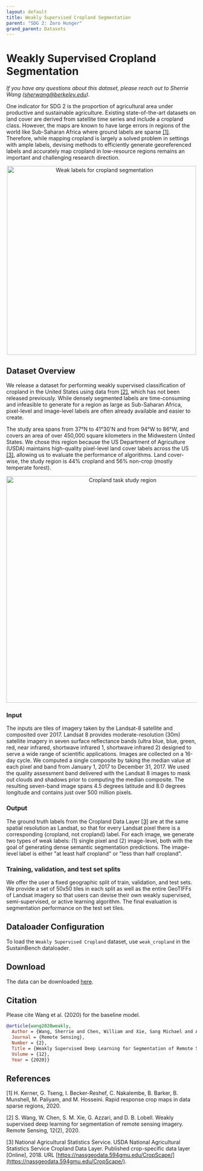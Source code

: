 ```yaml
---
layout: default
title: Weakly Supervised Cropland Segmentation
parent: "SDG 2: Zero Hunger"
grand_parent: Datasets
---
```


# Weakly Supervised Cropland Segmentation

*If you have any questions about this dataset, please reach out to Sherrie Wang ([sherwang@berkeley.edu](mailto:sherwang@berkeley.edu)).*

One indicator for SDG 2 is the proportion of agricultural area under productive and sustainable agriculture. Existing state-of-the-art datasets on land cover are derived from satellite time series and include a cropland class. However, the maps are known to have large errors in regions of the world like Sub-Saharan Africa where ground labels are sparse [[1]](#references). Therefore, while mapping cropland is largely a solved problem in settings with ample labels, devising methods to efficiently generate georeferenced labels and accurately map cropland in low-resource regions remains an important and challenging research direction.

<p style="text-align: center">
<img src="{{ site.baseurl }}/assets/images/cropland_example.png" width="500" title="Weak labels for cropland segmentation">
</p>

## Dataset Overview

We release a dataset for performing weakly supervised classification of cropland in the United States using data from [[2]](#references), which has not been released previously. While densely segmented labels are time-consuming and infeasible to generate for a region as large as Sub-Saharan Africa, pixel-level and image-level labels are often already available and easier to create.

The study area spans from 37°N to 41°30'N and from 94°W to 86°W, and covers an area of over 450,000 square kilometers in the Midwestern United States. We chose this region because the US Department of Agriculture (USDA) maintains high-quality pixel-level land cover labels across the US [[3]](#references), allowing us to evaluate the performance of algorithms. Land cover-wise, the study region is 44% cropland and 56% non-crop (mostly temperate forest).

<p style="text-align: center">
<img src="{{ site.baseurl }}/assets/images/cropland_study_region.jpg" width="600" title="Cropland task study region">
</p>

### Input
The inputs are tiles of imagery taken by the Landsat-8 satellite and composited over 2017. Landsat 8 provides moderate-resolution (30m) satellite imagery in seven surface reflectance bands (ultra blue, blue, green, red, near infrared, shortwave infrared 1, shortwave infrared 2) designed to serve a wide range of scientific applications. Images are collected on a 16-day cycle. We computed a single composite by taking the median value at each pixel and band from January 1, 2017 to December 31, 2017. We used the quality assessment band delivered with the Landsat 8 images to mask out clouds and shadows prior to computing the median composite. The resulting seven-band image spans 4.5 degrees latitude and 8.0 degrees longitude and contains just over 500 million pixels.

### Output
The ground truth labels from the Cropland Data Layer [[3]](#references) are at the same spatial resolution as Landsat, so that for every Landsat pixel there is a corresponding {cropland, not cropland} label. For each image, we generate two types of weak labels: (1) single pixel and (2) image-level, both with the goal of generating dense semantic segmentation predictions. The image-level label is either "at least half cropland" or "less than half cropland".

### Training, validation, and test set splits
We offer the user a fixed geographic split of train, validation, and test sets. We provide a set of 50x50 tiles in each split as well as the entire GeoTIFFs of Landsat imagery so that users can devise their own weakly supervised, semi-supervised, or active learning algorithm. The final evaluation is segmentation performance on the test set tiles.

## Dataloader Configuration
To load the ``Weakly Supervised Cropland`` dataset, use ``weak_cropland`` in the SustainBench dataloader.

## Download
The data can be downloaded [here](https://drive.google.com/drive/folders/1z8kcBeb7XrzAPVDfvJ8mnk8Bjx7LynGH?usp=sharing).


## Citation

Please cite Wang et al. (2020) for the baseline model.
```bibtex
@article{wang2020weakly,
  Author = {Wang, Sherrie and Chen, William and Xie, Sang Michael and Azzari, George and Lobell, David B.},
  Journal = {Remote Sensing},
  Number = {2},
  Title = {Weakly Supervised Deep Learning for Segmentation of Remote Sensing Imagery},
  Volume = {12},
  Year = {2020}}
```

## References

[1] H. Kerner, G. Tseng, I. Becker-Reshef, C. Nakalembe, B. Barker, B. Munshell, M. Paliyam, and M. Hosseini. Rapid response crop maps in data sparse regions, 2020.

[2] S. Wang, W. Chen, S. M. Xie, G. Azzari, and D. B. Lobell. Weakly supervised deep learning for segmentation of remote sensing imagery. Remote Sensing, 12(2), 2020.

[3] National Agricultural Statistics Service. USDA National Agricultural Statistics Service Cropland Data Layer. Published crop-specific data layer [Online], 2018. URL [https://nassgeodata.594gmu.edu/CropScape/](https://nassgeodata.594gmu.edu/CropScape/).
